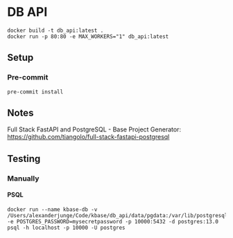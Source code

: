 # DB API

```
docker build -t db_api:latest .
docker run -p 80:80 -e MAX_WORKERS="1" db_api:latest
```

## Setup

### Pre-commit

```
pre-commit install
```

## Notes

Full Stack FastAPI and PostgreSQL - Base Project Generator:
https://github.com/tiangolo/full-stack-fastapi-postgresql

## Testing

### Manually

#### PSQL

```
docker run --name kbase-db -v /Users/alexanderjunge/Code/kbase/db_api/data/pgdata:/var/lib/postgresql/data -e POSTGRES_PASSWORD=mysecretpassword -p 10000:5432 -d postgres:13.0
psql -h localhost -p 10000 -U postgres
```
